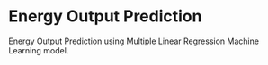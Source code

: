 # Energy Output Prediction

Energy Output Prediction using Multiple Linear Regression Machine Learning model.
